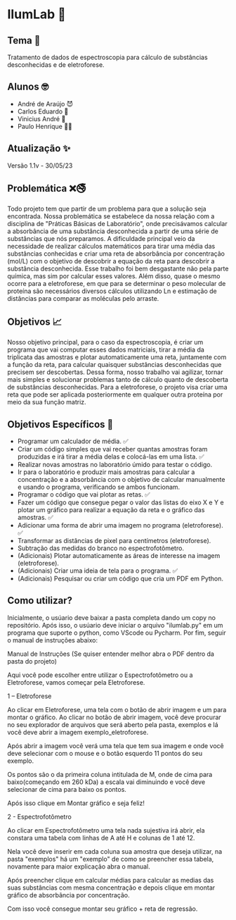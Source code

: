 # IlumLab 🌈

## Tema 👋

Tratamento de dados de espectroscopia para cálculo de substâncias desconhecidas e de eletroforese.

## Alunos 🤓

- André de Araújo 😈
- Carlos Eduardo 🤠
- Vinicius André 🥶
- Paulo Henrique 👨‍🦳

## Atualização ✨

Versão 1.1v - 30/05/23

## Problemática ❌🚭

Todo projeto tem que partir de um problema para que a solução seja encontrada. Nossa problemática se estabelece da nossa relação com a disciplina de "Práticas Básicas de Laboratório", onde precisávamos calcular a absorbância de uma substância desconhecida a partir de uma série de substâncias que nós preparamos. A dificuldade principal veio da necessidade de realizar cálculos matemáticos para tirar uma média das substâncias conhecidas e criar uma reta de absorbância por concentração (mol/L) com o objetivo de descobrir a equação da reta para descobrir a substância desconhecida. Esse trabalho foi bem desgastante não pela parte química, mas sim por calcular esses valores. Além disso, quase o mesmo ocorre para a eletroforese, em que para se determinar o peso molecular de proteína são necessários diversos cálculos utilizando Ln e estimação de distâncias para comparar as moléculas pelo arraste.

## Objetivos 📈

Nosso objetivo principal, para o caso da espectroscopia, é criar um programa que vai computar esses dados matriciais, tirar a média da triplicata das amostras e plotar automaticamente uma reta, juntamente com a função da reta, para calcular quaisquer substâncias desconhecidas que precisem ser descobertas. Dessa forma, nosso trabalho vai agilizar, tornar mais simples e solucionar problemas tanto de cálculo quanto de descoberta de substâncias desconhecidas. Para a eletroforese, o projeto visa criar uma reta que pode ser aplicada posteriormente em qualquer outra proteína por meio da sua função matriz.

## Objetivos Específicos 🔱

- Programar um calculador de média. ✅
- Criar um código simples que vai receber quantas amostras foram produzidas e irá tirar a média delas e colocá-las em uma lista. ✅
- Realizar novas amostras no laboratório úmido para testar o código. 
- Ir para o laboratório e produzir mais amostras para calcular a concentração e a absorbância com o objetivo de calcular manualmente e usando o programa, verificando se ambos funcionam. 
- Programar o código que vai plotar as retas. ✅
- Fazer um código que consegue pegar o valor das listas do eixo X e Y e plotar um gráfico para realizar a equação da reta e o gráfico das amostras. ✅
- Adicionar uma forma de abrir uma imagem no programa (eletroforese). ✅
- Transformar as distâncias de pixel para centímetros (eletroforese).
- Subtração das medidas do branco no espectrofotômetro. 
- (Adicionais) Plotar automaticamente as áreas de interesse na imagem (eletroforese).
- (Adicionais) Criar uma ideia de tela para o programa. ✅
- (Adicionais) Pesquisar ou criar um código que cria um PDF em Python.

## Como utilizar?

Inicialmente, o usúario deve baixar a pasta completa dando um copy no repositório.
Após isso, o usúario deve iniciar o arquivo "ilumlab.py" em um programa que suporte o python, como VScode ou Pycharm.
Por fim, seguir o manual de instruções abaixo:

Manual de Instruções
(Se quiser entender melhor abra o PDF dentro da pasta do projeto)

Aqui você pode escolher entre utilizar o Espectrofotômetro ou a Eletroforese, vamos começar pela Eletroforese.

1 – Eletroforese

Ao clicar em Eletroforese, uma tela com o botão de abrir imagem e um para montar o gráfico. Ao clicar no botão de abrir imagem, você deve procurar no seu explorador de arquivos que será aberto pela pasta, exemplos e lá você deve abrir a imagem exemplo_eletroforese.

Após abrir a imagem você verá uma tela que tem sua imagem e onde você deve selecionar com o mouse e o botão esquerdo 11 pontos do seu exemplo.

Os pontos são o da primeira coluna intitulada de M, onde de cima para baixo(começando em 260 kDa) a escala vai diminuindo e você deve selecionar de cima para baixo os pontos.

Após isso clique em Montar gráfico e seja feliz!

2 - Espectrofotômetro

Ao clicar em Espectrofotômetro uma tela nada sujestiva irá abrir, ela constara uma tabela com linhas de A até H e colunas de 1 até 12.

Nela você deve inserir em cada coluna sua amostra que deseja utilizar, na pasta "exemplos" há um "exemplo" de como se preencher essa tabela, novamente para maior explicação abra o manual.

Após preencher clique em calcular médias para calcular as medias das suas substâncias com mesma concentração e depois clique em montar gráfico de absorbãncia por concentração.

Com isso você consegue montar seu gráfico + reta de regressão.

